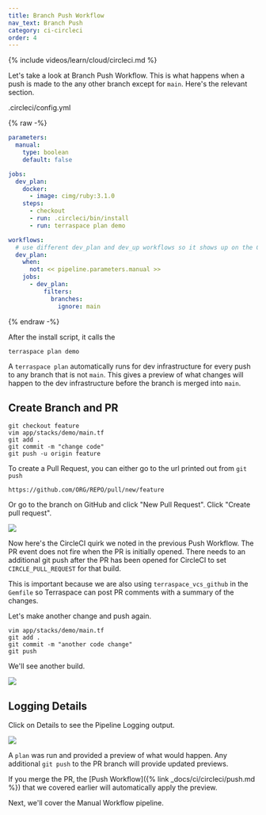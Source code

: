 ```yaml
---
title: Branch Push Workflow
nav_text: Branch Push
category: ci-circleci
order: 4
---
```


{% include videos/learn/cloud/circleci.md %}

Let's take a look at Branch Push Workflow.  This is what happens when a push is made to the any other branch except for `main`. Here's the relevant section.

.circleci/config.yml

{% raw -%}
```yaml
parameters:
  manual:
    type: boolean
    default: false

jobs:
  dev_plan:
    docker:
      - image: cimg/ruby:3.1.0
    steps:
      - checkout
      - run: .circleci/bin/install
      - run: terraspace plan demo

workflows:
  # use different dev_plan and dev_up workflows so it shows up on the CircleCI dashboard
  dev_plan:
    when:
      not: << pipeline.parameters.manual >>
    jobs:
      - dev_plan:
          filters:
            branches:
              ignore: main
```
{% endraw -%}

After the install script, it calls the

    terraspace plan demo

A `terraspace plan` automatically runs for dev infrastructure for every push to any branch that is not `main`. This gives a preview of what changes will happen to the dev infrastructure before the branch is merged into `main`.

## Create Branch and PR

    git checkout feature
    vim app/stacks/demo/main.tf
    git add .
    git commit -m "change code"
    git push -u origin feature

To create a Pull Request, you can either go to the url printed out from `git push`

    https://github.com/ORG/REPO/pull/new/feature

Or go to the branch on GitHub and click "New Pull Request". Click "Create pull request".

![](https://img.boltops.com/images/terraspace/cloud/ci/circleci/branch/open-pr.png)

Now here's the CircleCI quirk we noted in the previous Push Workflow. The PR event does not fire when the PR is initially opened. There needs to an additional git push after the PR has been opened for CircleCI to set `CIRCLE_PULL_REQUEST` for that build.

This is important because we are also using `terraspace_vcs_github` in the `Gemfile` so Terraspace can post PR comments with a summary of the changes.

Let's make another change and push again.

    vim app/stacks/demo/main.tf
    git add .
    git commit -m "another code change"
    git push

We'll see another build.

![](https://img.boltops.com/images/terraspace/cloud/ci/circleci/branch/build-started.png)

## Logging Details

Click on Details to see the Pipeline Logging output.

![](https://img.boltops.com/images/terraspace/cloud/ci/circleci/branch/ci-results-output.png)

A `plan` was run and provided a preview of what would happen. Any additional `git push` to the PR branch will provide updated previews.

If you merge the PR, the [Push Workflow]({% link _docs/ci/circleci/push.md %}) that we covered earlier will automatically apply the preview.

Next, we'll cover the Manual Workflow pipeline.
